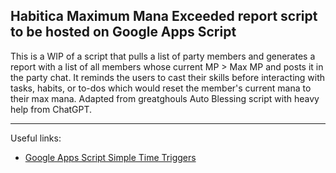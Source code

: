 ## Habitica Maximum Mana Exceeded report script to be hosted on Google Apps Script

This is a WIP of a script that pulls a list of party members and generates a report with a list of all members whose current MP > Max MP and posts it in the party chat. It reminds the users to cast their skills before interacting with tasks, habits, or to-dos which would reset the member's current mana to their max mana. 
Adapted from greatghouls Auto Blessing script with heavy help from ChatGPT.


----

Useful links:

- [Google Apps Script Simple Time Triggers](https://www.youtube.com/watch?v=MiWfaCNRzsA)
 

